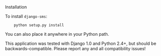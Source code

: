 Installation


To install `django-sms`:
```
    python setup.py install
```
You can also place it anywhere in your Python path.

This application was tested with Django 1.0 and Python 2.4+, but should
be backwards-compatible. Please report any and all compatibility issues!